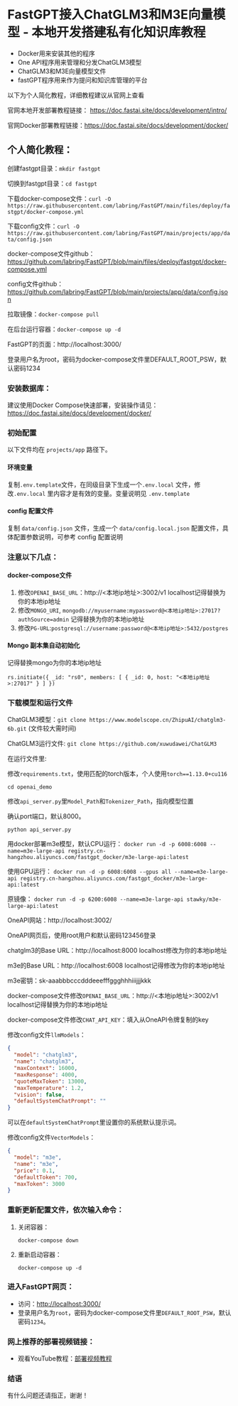 # FastGPT接入ChatGLM3和M3E向量模型 - 本地开发搭建私有化知识库教程

- Docker用来安装其他的程序
- One API程序用来管理和分发ChatGLM3模型
- ChatGLM3和M3E向量模型文件
- fastGPT程序用来作为提问和知识库管理的平台

以下为个人简化教程，详细教程建议从官网上查看

官网本地开发部署教程链接： https://doc.fastai.site/docs/development/intro/

官网Docker部署教程链接：https://doc.fastai.site/docs/development/docker/

## 个人简化教程：

创建fastgpt目录：`mkdir fastgpt`

切换到fastgpt目录：`cd fastgpt`

下载docker-compose文件：`curl -O https://raw.githubusercontent.com/labring/FastGPT/main/files/deploy/fastgpt/docker-compose.yml`

下载config文件：`curl -O https://raw.githubusercontent.com/labring/FastGPT/main/projects/app/data/config.json`

docker-compose文件github：https://github.com/labring/FastGPT/blob/main/files/deploy/fastgpt/docker-compose.yml

config文件github：https://github.com/labring/FastGPT/blob/main/projects/app/data/config.json

拉取镜像：`docker-compose pull`

在后台运行容器：`docker-compose up -d`

FastGPT的页面：http://localhost:3000/

登录用户名为root，密码为docker-compose文件里DEFAULT_ROOT_PSW，默认密码1234

### 安装数据库：

建议使用Docker Compose快速部署，安装操作请见：https://doc.fastai.site/docs/development/docker/

### 初始配置
以下文件均在 `projects/app` 路径下。

#### 环境变量

复制`.env.template`文件，在同级目录下生成一个`.env.local` 文件，修改`.env.local` 里内容才是有效的变量。变量说明见 `.env.template`

#### config 配置文件

复制 `data/config.json` 文件，生成一个 `data/config.local.json` 配置文件，具体配置参数说明，可参考 config 配置说明

### 注意以下几点：

#### docker-compose文件

1. 修改`OPENAI_BASE_URL`：http://<本地ip地址>:3002/v1		localhost记得替换为你的本地ip地址
2. 修改`MONGO_URI`, `mongodb://myusername:mypassword@<本地ip地址>:27017?authSource=admin` 	记得替换为你的本地ip地址
3. 修改`PG-URL`:`postgresql://username:password@<本地ip地址>:5432/postgres`

#### Mongo 副本集自动初始化

记得替换mongo为你的本地ip地址

`rs.initiate({
  _id: "rs0",
  members: [
    { _id: 0, host: "<本地ip地址>:27017" }
  ]
})`

### 下载模型和运行文件

ChatGLM3模型：`git clone https://www.modelscope.cn/ZhipuAI/chatglm3-6b.git` (文件较大需时间)

ChatGLM3运行文件: `git clone https://github.com/xuwudawei/ChatGLM3`

在运行文件里: 

修改`requirements.txt`，使用匹配的torch版本，个人使用`torch==1.13.0+cu116`

`cd openai_demo`

修改`api_server.py`里`Model_Path`和`Tokenizer_Path`，指向模型位置

确认port端口，默认8000。

`python api_server.py`

用docker部署m3e模型，默认CPU运行：
`docker run -d -p 6008:6008 --name=m3e-large-api registry.cn-hangzhou.aliyuncs.com/fastgpt_docker/m3e-large-api:latest`

使用GPU运行：
`docker run -d -p 6008:6008 --gpus all --name=m3e-large-api registry.cn-hangzhou.aliyuncs.com/fastgpt_docker/m3e-large-api:latest`

原镜像：
`docker run -d -p 6200:6008 --name=m3e-large-api stawky/m3e-large-api:latest`

OneAPI网站：http://localhost:3002/

OneAPI网页后，使用root用户和默认密码123456登录

chatglm3的Base URL：http://localhost:8000	localhost修改为你的本地ip地址

m3e的Base URL：http://localhost:6008		localhost记得修改为你的本地ip地址

m3e密钥：sk-aaabbbcccdddeeefffggghhhiiijjjkkk

docker-compose文件修改`OPENAI_BASE_URL`：http://<本地ip地址>:3002/v1		localhost记得替换为你的本地ip地址

docker-compose文件修改`CHAT_API_KEY`：填入从OneAPI令牌复制的key

修改config文件`llmModels`：
```json
{
  "model": "chatglm3",
  "name": "chatglm3",
  "maxContext": 16000,
  "maxResponse": 4000,
  "quoteMaxToken": 13000,
  "maxTemperature": 1.2,
  "vision": false,
  "defaultSystemChatPrompt": ""
}
```

可以在`defaultSystemChatPrompt`里设置你的系统默认提示词。

修改config文件`VectorModels`：
```json
{
  "model": "m3e",
  "name": "m3e",
  "price": 0.1,
  "defaultToken": 700,
  "maxToken": 3000
}
```

### 重新更新配置文件，依次输入命令：

1. 关闭容器：
   ```
   docker-compose down
   ```
2. 重新启动容器：
   ```
   docker-compose up -d
   ```

### 进入FastGPT网页：

- 访问：[http://localhost:3000/](http://localhost:3000/)
- 登录用户名为`root`，密码为docker-compose文件里`DEFAULT_ROOT_PSW`，默认密码`1234`。

### 网上推荐的部署视频链接：

- 观看YouTube教程：[部署视频教程](https://www.youtube.com/watch?v=yYdjBvhdYW8&t=1742s)

### 结语

有什么问题还请指正，谢谢！
